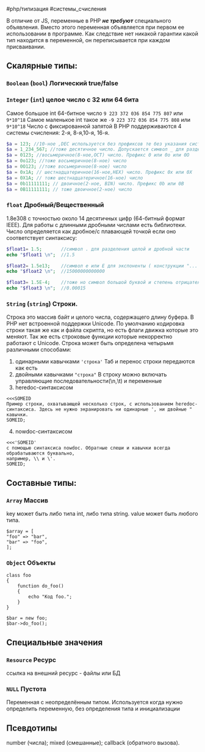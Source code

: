 #php/типизация #системы_счисления 

В отличие от JS, переменные в PHP ***не требуют*** специального объявления. Вместо этого переменная объявляется при первом ее использовании в программе. Как следствие нет никакой гарантии какой тип находится в переменной, он переписывается при каждом присваивании. 

## Скалярные типы:

### `Boolean` (`bool`) Логический true/false

### `Integer` (`int`) целое число с 32 или 64 бита 
Самое большое int 64-битное число   `9 223 372 036 854 775 807` или `9*10^18`
Самое маленькое int такое же  `-9 223 372 036 854 775 808` или `9*10^18`
Число с фиксированной запятой
В PHP поддерживаются 4 системы счисления: 2-я, 8-я,10-я, 16-я.  
```php
$a = 123; //10-ное ,DEC используется без префиксов те без указания системы счисления
$a = 1_234_567; //тоже десятичное число. Допускается символ _ для разделения разрядов
$a = 0123; //восьмеричное(8-ное,OCT) число. Префикс 0 или 0o или 0O 
$a = 0o123; //тоже восьмеричное(8-ное) число
$a = 0O123; //тоже восьмеричное(8-ное) число 
$a = 0x1A; // шестнадцатеричное(16-ное,HEX) число. Префикс 0x или 0X
$a = 0X1A; // тоже шестнадцатеричное(16-ное) число
$a = 0b11111111; // двоичное(2-ное, BIN) число. Префикс 0b или 0B
$a = 0B11111111; // тоже двоичное(2-ное) число
```

### `float`  Дробный/Вещественный
1.8e308 с точностью около 14 десятичных цифр (64-битный формат IEEE). Для работы с длинными дробными числами есть библиотеки.
Число определяется как дробное/с плавающей точкой если оно соответствует синтаксису:
```php
$float1= 1.5;       //символ . для разделения целой и дробной части
echo "$float1 \n";  //1.5

$float2= 1.5e13;    //символ e или E для экспоненты ( конструкции "... умножить на 10 в степени ..." ) 
echo "$float2 \n";  //15000000000000

$float3= 1.5E-4;    //тоже но символ большой буквой и степень отрицательная
echo "$float3 \n";  //0.00015
```


### `String` (`string`) Строки.
Строка это массив байт и целого числа, содержащего длину буфера. В PHP нет встроенной поддержки Unicode. По умолчанию кодировка строки такая же как и файла скрипта, но есть флаги движка которые это меняют. Так же есть строковые функции которые некорректно работают с Unicode.
Строка может быть определена четырьмя различными способами:
1. одинарными кавычками `'строка'`
Таб и перенос строки передаются как есть
2. двойными кавычками `"строка"`
В строку можно включать управляющие последовательности(\n,\t) и переменные
3. heredoc-синтаксисом
```
<<<SOMEID 
Пример строки, охватывающей несколько строк, с использованием heredoc-синтаксиса. Здесь не нужно экранировать ни одинарные ', ни двойные " кавычки. 
SOMEID;
```
4. nowdoc-синтаксисом
```
<<<'SOMEID' 
с помощью синтаксиса nowdoc. Обратные слеши и кавычки всегда обрабатываются буквально,  
например, \\ и \'.
SOMEID;
```


## Составные типы:

### `Array` Массив
key может быть либо типа int, либо типа string. value может быть любого типа.
```
$array = [  
"foo" => "bar",  
"bar" => "foo",  
];
```

### `Object` Объекты

```
class foo
{
    function do_foo()
    {
        echo "Код foo.";
    }
}  

$bar = new foo;
$bar->do_foo();
```


## Специальные значения

### `Resource` Ресурс
ссылка на внешний ресурс -
файлы или БД


### `NULL` Пустота
Переменная с неопределённым типом. Используется когда нужно определить переменную, без определения типа и инициализации


## Псевдотипы
number (числа); 
mixed (смешанные); 
callback (обратного вызова).


